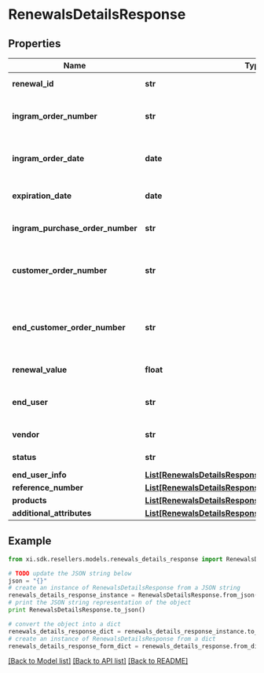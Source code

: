 # RenewalsDetailsResponse


## Properties

Name | Type | Description | Notes
------------ | ------------- | ------------- | -------------
**renewal_id** | **str** | Unique Ingram renewal ID. | [optional] 
**ingram_order_number** | **str** | The IngramMicro sales order number. | [optional] 
**ingram_order_date** | **date** | The IngramMicro sales order date. | [optional] 
**expiration_date** | **date** | Renewal expiration date. | [optional] 
**ingram_purchase_order_number** | **str** | Ingram purchase order number. | [optional] 
**customer_order_number** | **str** | The reseller&#39;s order number for reference in their system. | [optional] 
**end_customer_order_number** | **str** | The end customer&#39;s order number for reference in their system. | [optional] 
**renewal_value** | **float** | The value of the renewal. | [optional] 
**end_user** | **str** | The company name for the end user/customer. | [optional] 
**vendor** | **str** | The name of the vendor. | [optional] 
**status** | **str** | The status of the renewal. | [optional] 
**end_user_info** | [**List[RenewalsDetailsResponseEndUserInfoInner]**](RenewalsDetailsResponseEndUserInfoInner.md) |  | [optional] 
**reference_number** | [**List[RenewalsDetailsResponseReferenceNumberInner]**](RenewalsDetailsResponseReferenceNumberInner.md) |  | [optional] 
**products** | [**List[RenewalsDetailsResponseProductsInner]**](RenewalsDetailsResponseProductsInner.md) |  | [optional] 
**additional_attributes** | [**List[RenewalsDetailsResponseAdditionalAttributesInner]**](RenewalsDetailsResponseAdditionalAttributesInner.md) |  | [optional] 

## Example

```python
from xi.sdk.resellers.models.renewals_details_response import RenewalsDetailsResponse

# TODO update the JSON string below
json = "{}"
# create an instance of RenewalsDetailsResponse from a JSON string
renewals_details_response_instance = RenewalsDetailsResponse.from_json(json)
# print the JSON string representation of the object
print RenewalsDetailsResponse.to_json()

# convert the object into a dict
renewals_details_response_dict = renewals_details_response_instance.to_dict()
# create an instance of RenewalsDetailsResponse from a dict
renewals_details_response_form_dict = renewals_details_response.from_dict(renewals_details_response_dict)
```
[[Back to Model list]](../README.md#documentation-for-models) [[Back to API list]](../README.md#documentation-for-api-endpoints) [[Back to README]](../README.md)



